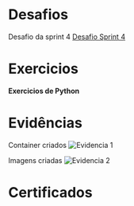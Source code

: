 # Desafios

Desafio da sprint 4
[Desafio Sprint 4](/Sprint%204/Desafio/README.md)

# Exercicios

__Exercicios de Python__

# Evidências

Container criados
![Evidencia 1](evidencias/parte1-2.png)

Imagens criadas
![Evidencia 2](evidencias/parte3.png)


# Certificados
